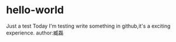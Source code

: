 # hello-world
Just a test
Today I'm testing write something in github,it's a exciting experience.
author:臧磊
